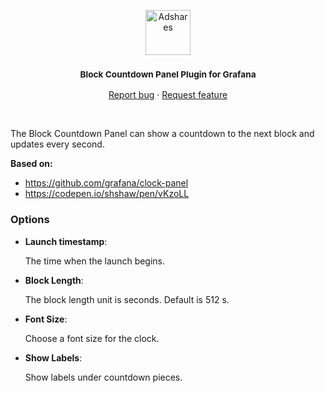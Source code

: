 <p align="center">
  <a href="https://adshares.net/">
    <img src="https://adshares.net/logos/ads.svg" alt="Adshares" width=72 height=72>
  </a>
  <h3 align="center"><small>Block Countdown Panel Plugin for Grafana</small></h3>
  <p align="center">
    <a href="https://github.com/adshares/ads-php-client/issues/new?template=bug_report.md&labels=Bug">Report bug</a>
    ·
    <a href="https://github.com/adshares/ads-php-client/issues/new?template=feature_request.md&labels=New%20Feature">Request feature</a>
  </p>
</p>

<br>

The Block Countdown Panel can show a countdown to the next block and updates every second.

**Based on:**

- https://github.com/grafana/clock-panel
- https://codepen.io/shshaw/pen/vKzoLL

### Options

- **Launch timestamp**:

  The time when the launch begins.

- **Block Length**:

  The block length unit is seconds. Default is 512 s.

- **Font Size**:

  Choose a font size for the clock.

- **Show Labels**:

  Show labels under countdown pieces.
